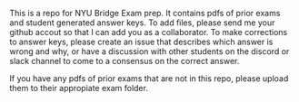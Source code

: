 This is a repo for NYU Bridge Exam prep. It contains pdfs of prior exams and student generated answer keys. To add files, please send me your github accout so that I can add you as a collaborator.
To make corrections to answer keys, please create an issue that describes which answer is wrong and why, or have a discussion with other students on the discord or slack channel to come to a consensus on the correct answer.

If you have any pdfs of prior exams that are not in this repo, please upload them to their appropiate exam folder.
